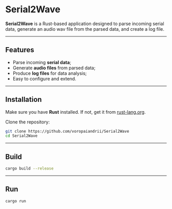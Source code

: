# **Serial2Wave**

**Serial2Wave** is a Rust-based application designed to parse incoming serial data, generate an audio wav file from the parsed data, and create a log file.

---

## **Features**

- Parse incoming **serial data**;  
- Generate **audio files** from parsed data;  
- Produce **log files** for data analysis;
- Easy to configure and extend.

---

## **Installation**

Make sure you have **Rust** installed. If not, get it from [rust-lang.org](https://www.rust-lang.org/).

Clone the repository:

```sh
git clone https://github.com/voropaiandrii/Serial2Wave
cd Serial2Wave
```

---

## **Build**
```sh
cargo build --release
```

---

## **Run**
```sh
cargo run
```